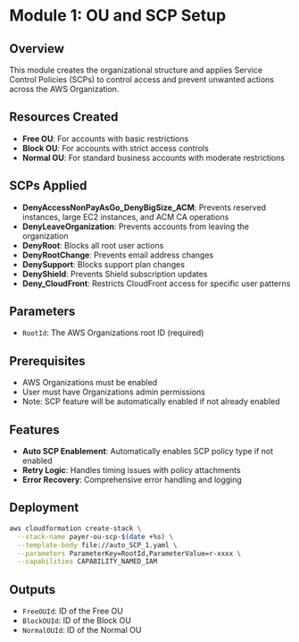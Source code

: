 # Module 1: OU and SCP Setup

## Overview
This module creates the organizational structure and applies Service Control Policies (SCPs) to control access and prevent unwanted actions across the AWS Organization.

## Resources Created
- **Free OU**: For accounts with basic restrictions
- **Block OU**: For accounts with strict access controls
- **Normal OU**: For standard business accounts with moderate restrictions

## SCPs Applied
- **DenyAccessNonPayAsGo_DenyBigSize_ACM**: Prevents reserved instances, large EC2 instances, and ACM CA operations
- **DenyLeaveOrganization**: Prevents accounts from leaving the organization
- **DenyRoot**: Blocks all root user actions
- **DenyRootChange**: Prevents email address changes
- **DenySupport**: Blocks support plan changes
- **DenyShield**: Prevents Shield subscription updates
- **Deny_CloudFront**: Restricts CloudFront access for specific user patterns

## Parameters
- `RootId`: The AWS Organizations root ID (required)

## Prerequisites
- AWS Organizations must be enabled
- User must have Organizations admin permissions
- Note: SCP feature will be automatically enabled if not already enabled

## Features
- **Auto SCP Enablement**: Automatically enables SCP policy type if not enabled
- **Retry Logic**: Handles timing issues with policy attachments
- **Error Recovery**: Comprehensive error handling and logging

## Deployment
```bash
aws cloudformation create-stack \
  --stack-name payer-ou-scp-$(date +%s) \
  --template-body file://auto_SCP_1.yaml \
  --parameters ParameterKey=RootId,ParameterValue=r-xxxx \
  --capabilities CAPABILITY_NAMED_IAM
```

## Outputs
- `FreeOUId`: ID of the Free OU
- `BlockOUId`: ID of the Block OU  
- `NormalOUId`: ID of the Normal OU